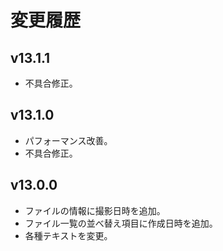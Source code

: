 # 変更履歴

## v13.1.1
* 不具合修正。

## v13.1.0
* パフォーマンス改善。
* 不具合修正。

## v13.0.0
* ファイルの情報に撮影日時を追加。
* ファイル一覧の並べ替え項目に作成日時を追加。
* 各種テキストを変更。
